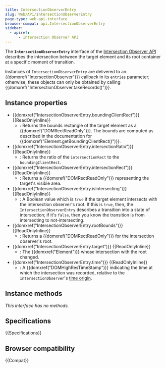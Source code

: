 ```yaml
---
title: IntersectionObserverEntry
slug: Web/API/IntersectionObserverEntry
page-type: web-api-interface
browser-compat: api.IntersectionObserverEntry
sidebar:
  - apiref:
      - Intersection Observer API
---
```


The **`IntersectionObserverEntry`** interface of the [Intersection Observer API](/en-US/docs/Web/API/Intersection_Observer_API) describes the intersection between the target element and its root container at a specific moment of transition.

Instances of `IntersectionObserverEntry` are delivered to an {{domxref("IntersectionObserver")}} callback in its `entries` parameter; otherwise, these objects can only be obtained by calling {{domxref("IntersectionObserver.takeRecords()")}}.

## Instance properties

- {{domxref("IntersectionObserverEntry.boundingClientRect")}} {{ReadOnlyInline}}
  - : Returns the bounds rectangle of the target element as a {{domxref("DOMRectReadOnly")}}. The bounds are computed as described in the documentation for {{domxref("Element.getBoundingClientRect()")}}.
- {{domxref("IntersectionObserverEntry.intersectionRatio")}} {{ReadOnlyInline}}
  - : Returns the ratio of the `intersectionRect` to the `boundingClientRect`.
- {{domxref("IntersectionObserverEntry.intersectionRect")}} {{ReadOnlyInline}}
  - : Returns a {{domxref("DOMRectReadOnly")}} representing the target's visible area.
- {{domxref("IntersectionObserverEntry.isIntersecting")}} {{ReadOnlyInline}}
  - : A Boolean value which is `true` if the target element intersects with the intersection observer's root. If this is `true`, then, the `IntersectionObserverEntry` describes a transition into a state of intersection; if it's `false`, then you know the transition is from intersecting to not-intersecting.
- {{domxref("IntersectionObserverEntry.rootBounds")}} {{ReadOnlyInline}}
  - : Returns a {{domxref("DOMRectReadOnly")}} for the intersection observer's root.
- {{domxref("IntersectionObserverEntry.target")}} {{ReadOnlyInline}}
  - : The {{domxref("Element")}} whose intersection with the root changed.
- {{domxref("IntersectionObserverEntry.time")}} {{ReadOnlyInline}}
  - : A {{domxref("DOMHighResTimeStamp")}} indicating the time at which the intersection was recorded, relative to the `IntersectionObserver`'s [time origin](/en-US/docs/Web/API/Performance/timeOrigin).

## Instance methods

_This interface has no methods._

## Specifications

{{Specifications}}

## Browser compatibility

{{Compat}}
